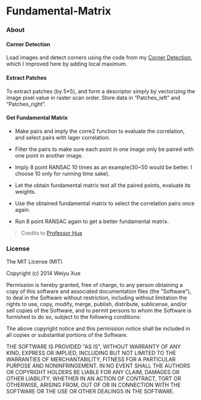 # Fundamental-Matrix

### About

#### Corner Detection

Load images and detect corners using the code from my [Corner Detection](https://github.com/wxue/Corner-Detection), which I improved here by adding local maximum.

#### Extract Patches

To extract patches (by 5*5), and form a descriptor simply by vectorizing the image pixel value in raster scan order. Store data in “Patches_left” and “Patches_right”.

#### Get Fundamental Matrix

* Make pairs and imply the corre2 function to evaluate the correlation, and select pairs with lager correlation.

* Filter the pairs to make sure each point in one image only be paired with one point in another image.

* Imply 8 point RANSAC 10 times as an example(30~50 would be better. I choose 10 only for running time sake).

* Let the obtain fundamental matrix test all the paired points, evaluate its weights.

* Use the obtained fundamental matrix to select the correlation pairs once again. 

* Run 8 point RANSAC again to get a better fundamental matrix.

> Credits to [Professor Hua](http://www.cs.stevens.edu/~ghua/)

### License

The MIT License (MIT)

Copyright (c) 2014 Weiyu Xue

Permission is hereby granted, free of charge, to any person obtaining a copy
of this software and associated documentation files (the "Software"), to deal
in the Software without restriction, including without limitation the rights
to use, copy, modify, merge, publish, distribute, sublicense, and/or sell
copies of the Software, and to permit persons to whom the Software is
furnished to do so, subject to the following conditions:

The above copyright notice and this permission notice shall be included in all
copies or substantial portions of the Software.

THE SOFTWARE IS PROVIDED "AS IS", WITHOUT WARRANTY OF ANY KIND, EXPRESS OR
IMPLIED, INCLUDING BUT NOT LIMITED TO THE WARRANTIES OF MERCHANTABILITY,
FITNESS FOR A PARTICULAR PURPOSE AND NONINFRINGEMENT. IN NO EVENT SHALL THE
AUTHORS OR COPYRIGHT HOLDERS BE LIABLE FOR ANY CLAIM, DAMAGES OR OTHER
LIABILITY, WHETHER IN AN ACTION OF CONTRACT, TORT OR OTHERWISE, ARISING FROM,
OUT OF OR IN CONNECTION WITH THE SOFTWARE OR THE USE OR OTHER DEALINGS IN THE
SOFTWARE.
